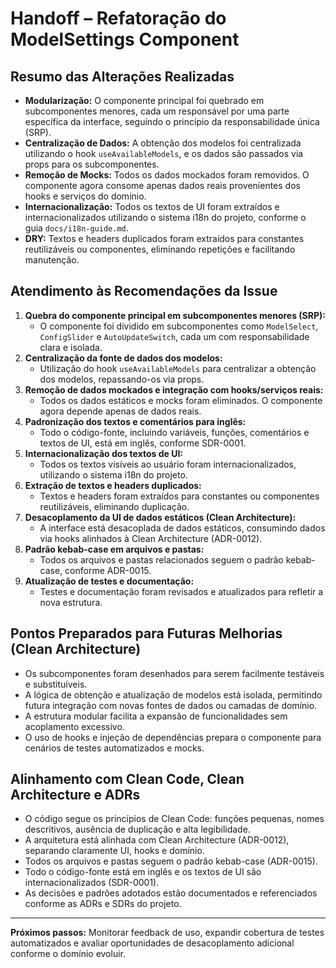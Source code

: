 # Handoff – Refatoração do ModelSettings Component

## Resumo das Alterações Realizadas

- **Modularização:** O componente principal foi quebrado em subcomponentes menores, cada um responsável por uma parte específica da interface, seguindo o princípio da responsabilidade única (SRP).
- **Centralização de Dados:** A obtenção dos modelos foi centralizada utilizando o hook `useAvailableModels`, e os dados são passados via props para os subcomponentes.
- **Remoção de Mocks:** Todos os dados mockados foram removidos. O componente agora consome apenas dados reais provenientes dos hooks e serviços do domínio.
- **Internacionalização:** Todos os textos de UI foram extraídos e internacionalizados utilizando o sistema i18n do projeto, conforme o guia `docs/i18n-guide.md`.
- **DRY:** Textos e headers duplicados foram extraídos para constantes reutilizáveis ou componentes, eliminando repetições e facilitando manutenção.

## Atendimento às Recomendações da Issue

1. **Quebra do componente principal em subcomponentes menores (SRP):**
   - O componente foi dividido em subcomponentes como `ModelSelect`, `ConfigSlider` e `AutoUpdateSwitch`, cada um com responsabilidade clara e isolada.
2. **Centralização da fonte de dados dos modelos:**
   - Utilização do hook `useAvailableModels` para centralizar a obtenção dos modelos, repassando-os via props.
3. **Remoção de dados mockados e integração com hooks/serviços reais:**
   - Todos os dados estáticos e mocks foram eliminados. O componente agora depende apenas de dados reais.
4. **Padronização dos textos e comentários para inglês:**
   - Todo o código-fonte, incluindo variáveis, funções, comentários e textos de UI, está em inglês, conforme SDR-0001.
5. **Internacionalização dos textos de UI:**
   - Todos os textos visíveis ao usuário foram internacionalizados, utilizando o sistema i18n do projeto.
6. **Extração de textos e headers duplicados:**
   - Textos e headers foram extraídos para constantes ou componentes reutilizáveis, eliminando duplicação.
7. **Desacoplamento da UI de dados estáticos (Clean Architecture):**
   - A interface está desacoplada de dados estáticos, consumindo dados via hooks alinhados à Clean Architecture (ADR-0012).
8. **Padrão kebab-case em arquivos e pastas:**
   - Todos os arquivos e pastas relacionados seguem o padrão kebab-case, conforme ADR-0015.
9. **Atualização de testes e documentação:**
   - Testes e documentação foram revisados e atualizados para refletir a nova estrutura.

## Pontos Preparados para Futuras Melhorias (Clean Architecture)

- Os subcomponentes foram desenhados para serem facilmente testáveis e substituíveis.
- A lógica de obtenção e atualização de modelos está isolada, permitindo futura integração com novas fontes de dados ou camadas de domínio.
- A estrutura modular facilita a expansão de funcionalidades sem acoplamento excessivo.
- O uso de hooks e injeção de dependências prepara o componente para cenários de testes automatizados e mocks.

## Alinhamento com Clean Code, Clean Architecture e ADRs

- O código segue os princípios de Clean Code: funções pequenas, nomes descritivos, ausência de duplicação e alta legibilidade.
- A arquitetura está alinhada com Clean Architecture (ADR-0012), separando claramente UI, hooks e domínio.
- Todos os arquivos e pastas seguem o padrão kebab-case (ADR-0015).
- Todo o código-fonte está em inglês e os textos de UI são internacionalizados (SDR-0001).
- As decisões e padrões adotados estão documentados e referenciados conforme as ADRs e SDRs do projeto.

---

**Próximos passos:** Monitorar feedback de uso, expandir cobertura de testes automatizados e avaliar oportunidades de desacoplamento adicional conforme o domínio evoluir.